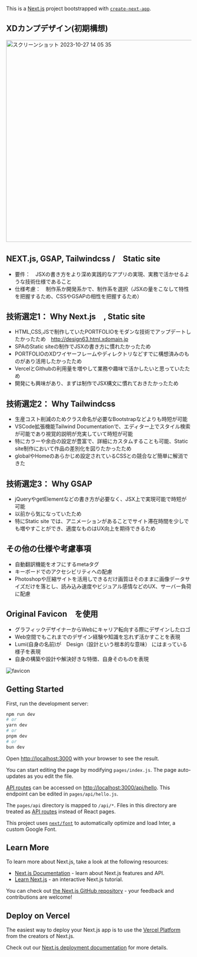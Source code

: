 This is a [Next.js](https://nextjs.org/) project bootstrapped with [`create-next-app`](https://github.com/vercel/next.js/tree/canary/packages/create-next-app).

## XDカンプデザイン(初期構想)
<img width="548" alt="スクリーンショット 2023-10-27 14 05 35" src="https://github.com/lumijoe/next_testocober/assets/118164717/63fc195a-cfe5-4c65-b4d1-79d68ad2b819">

## NEXT.js, GSAP, Tailwindcss /　Static site
- 要件：　JSXの書き方をより深め実践的なアプリの実現、実務で活かせるような技術仕様であること
- 仕様考慮：　制作系か開発系かで、制作系を選択（JSXの量をこなして特性を把握するため、CSSやGSAPの相性を把握するため）
  
## 技術選定1： Why Next.js　, Static site
- HTML,CSS,JSで制作していたPORTFOLIOをモダンな技術でアップデートしたかったため　http://design63.html.xdomain.jp
- SPAのStatic siteの制作でJSXの書き方に慣れたかったため
- PORTFOLIOのXDワイヤーフレームやディレクトリなどすでに構想済みのものがあり活用したかったため
- VercelとGithubの利用量を増やして業務や趣味で活かしたいと思っていたため
- 開発にも興味があり、まずは制作でJSX構文に慣れておきたかったため

## 技術選定2： Why Tailwindcss
- 生産コスト削減のためクラス命名が必要なBootstrapなどよりも時短が可能
- VSCode拡張機能Tailwind Documentationで、エディター上でスタイル検索が可能であり視覚的説明が充実していて時短が可能
- 特にカラーや余白の設定が豊富で、詳細にカスタムすることも可能、Static site制作において作品の差別化を図りたかったため
- globalやHomeのあらかじめ設定されているCSSとの競合など簡単に解消できた

## 技術選定3： Why GSAP
- jQueryやgetElementなどの書き方が必要なく、JSX上で実現可能で時短が可能
- 以前から気になっていたため
- 特にStatic site では、アニメーションがあることでサイト滞在時間を少しでも増やすことができ、適度なものはUX向上を期待できるため

## その他の仕様や考慮事項
- 自動翻訳機能をオフにするmetaタグ
- キーボードでのアクセシビリティへの配慮
- Photoshopや圧縮サイトを活用しできるだけ画質はそのままに画像データサイズだけを落とし、読み込み速度やビジュアル感情などのUX、サーバー負荷に配慮

## Original Favicon　を使用
- グラフィックデザイナーからWebにキャリア転向する際にデザインしたロゴ
- Web空間でもこれまでのデザイン経験や知識を忘れず活かすことを表現
- Lumi(自身の名前)が　Design（設計という根本的な意味） にはまっている様子を表現
- 自身の構築や設計や解決好きな特徴、自身そのものを表現

![favicon](https://github.com/lumijoe/next_testocober/assets/118164717/0d69128c-faaf-40de-b18a-a836247457fa)

  
## Getting Started

First, run the development server:

```bash
npm run dev
# or
yarn dev
# or
pnpm dev
# or
bun dev
```

Open [http://localhost:3000](http://localhost:3000) with your browser to see the result.

You can start editing the page by modifying `pages/index.js`. The page auto-updates as you edit the file.

[API routes](https://nextjs.org/docs/api-routes/introduction) can be accessed on [http://localhost:3000/api/hello](http://localhost:3000/api/hello). This endpoint can be edited in `pages/api/hello.js`.

The `pages/api` directory is mapped to `/api/*`. Files in this directory are treated as [API routes](https://nextjs.org/docs/api-routes/introduction) instead of React pages.

This project uses [`next/font`](https://nextjs.org/docs/basic-features/font-optimization) to automatically optimize and load Inter, a custom Google Font.

## Learn More

To learn more about Next.js, take a look at the following resources:

- [Next.js Documentation](https://nextjs.org/docs) - learn about Next.js features and API.
- [Learn Next.js](https://nextjs.org/learn) - an interactive Next.js tutorial.

You can check out [the Next.js GitHub repository](https://github.com/vercel/next.js/) - your feedback and contributions are welcome!

## Deploy on Vercel

The easiest way to deploy your Next.js app is to use the [Vercel Platform](https://vercel.com/new?utm_medium=default-template&filter=next.js&utm_source=create-next-app&utm_campaign=create-next-app-readme) from the creators of Next.js.

Check out our [Next.js deployment documentation](https://nextjs.org/docs/deployment) for more details.
